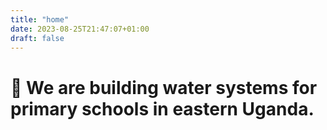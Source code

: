 ```yaml
---
title: "home"
date: 2023-08-25T21:47:07+01:00
draft: false
---
```


# 🔨 We are building water systems for primary schools in eastern Uganda. #


